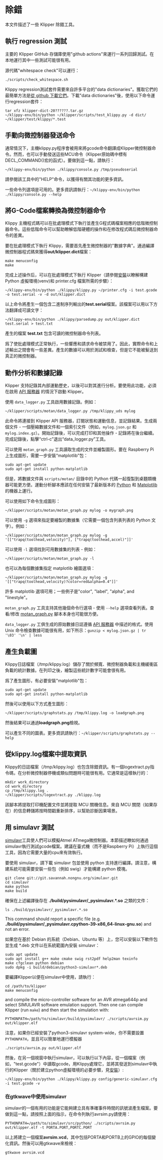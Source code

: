 # 除錯

本文件描述了一些 Klipper 除錯工具。

## 執行 regression 測試

主要的 Klipper GitHub 存儲庫使用"github actions"來運行一系列回歸測試。在本地運行其中一些測試可能很有用。

源代碼"whitespace check"可以運行：

```
./scripts/check_whitespace.sh
```

Klippy regression測試套件需要來自許多平台的"data dictionaries"。獲取它們的最簡單方法是[從 github 下載它們](https://github.com/Klipper3d/klipper/issues/1438)。下載"data dictionaries"後，使用以下命令運行regression套件：

```
tar xfz klipper-dict-20??????.tar.gz
~/klippy-env/bin/python ~/klipper/scripts/test_klippy.py -d dict/ ~/klipper/test/klippy/*.test
```

## 手動向微控制器發送命令

通常情況下，主機klippy.py程序會被用來將gcode命令翻譯成Klipper微控制器命令。然而，也可以手動發送這些MCU命令（Klipper原始碼中標有DECL_COMMAND()宏的函式）。要做到這一點，請執行：

```
~/klippy-env/bin/python ./klippy/console.py /tmp/pseudoserial
```

請參閱該工具中的"HELP"命令，以獲得有關其功能的更多資訊。

一些命令列選項是可用的。更多資訊請執行：`~/klippy-env/bin/python ./klippy/console.py --help`

## 將G-Code檔案轉換為微控制器命令

Klippy 主機程式碼可以在批處理模式下執行並產生G程式碼檔案相應的低階微控制器命令。這些低階命令可以幫助瞭解低階硬體的操作和在修改程式碼后微控制器命令的差異。

要在批處理模式下執行 Klippy，需要首先產生微控制器的"數據字典"。通過編譯微控制器程式碼來獲得**out/klipper.dict**檔案：

```
make menuconfig
make
```

完成上述操作后，可以在批處理模式下執行 Klipper（請參閱[安裝](Installation.md)以瞭解構建 Python 虛擬環境(venv)和 printer.cfg 檔案所需的步驟）：

```
~/klippy-env/bin/python ./klippy/klippy.py ~/printer.cfg -i test.gcode -o test.serial -v -d out/klipper.dict
```

以上命令將產生一個包含二進制序列輸出的**test.serial**檔案。該檔案可以用以下方法翻譯成可讀文字：

```
~/klippy-env/bin/python ./klippy/parsedump.py out/klipper.dict test.serial > test.txt
```

產生的檔案 **test.txt** 包含可讀的微控制器命令列表。

爲了使批處理模式正常執行，一些響應和請求命令被禁用了。因此，實際命令和上述輸出之間會有一些差異。產生的數據可以用於測試和檢查，但是它不能被髮送到真正的微控制器。

## 動作分析和數據記錄

Klipper 支持記錄其內部運動歷史，以後可以對其進行分析。要使用此功能，必須在啟用 [API 服務器](API_Server.md) 的情況下啟動 Klipper。

使用 `data_logger.py` 工具啟用數據記錄。例如：

```
~/klipper/scripts/motan/data_logger.py /tmp/klippy_uds mylog
```

此命令將連接到 Klipper API 服務器，訂閱狀態和運動信息，並記錄結果。生成兩個文件 - 一個壓縮數據文件和一個索引文件（例如，`mylog.json.gz` 和 `mylog.index.gz`）。開始記錄後，可以完成打印和其他操作 - 記錄將在後台繼續。完成記錄後，點擊“ctrl-c”退出“data_logger.py”工具。

可以使用 `motan_graph.py` 工具讀取生成的文件並繪製圖形。要在 Raspberry Pi 上生成圖形，需要一步安裝“matplotlib”包：

```
sudo apt-get update
sudo apt-get install python-matplotlib
```

但是，將數據文件與 `scripts/motan/` 目錄中的 Python 代碼一起復製到桌麵類機器可能更方便。運動分析腳本應該在任何安裝了最新版本的 [Python](https://python.org) 和 [Matplotlib](https://matplotlib.org/) 的機器上運行。

可以使用如下命令生成圖形：

```
~/klipper/scripts/motan/motan_graph.py mylog -o mygraph.png
```

可以使用 `-g` 選項來指定要繪製的數據集（它需要一個包含列表列表的 Python 文字）。例如：

```
~/klipper/scripts/motan/motan_graph.py mylog -g '[["trapq(toolhead,velocity)"], ["trapq(toolhead,accel)"]]'
```

可以使用 `-l` 選項找到可用數據集的列表 - 例如：

```
~/klipper/scripts/motan/motan_graph.py -l
```

也可以為每個數據集指定 matplotlib 繪圖選項：

```
~/klipper/scripts/motan/motan_graph.py mylog -g '[["trapq(toolhead,velocity)?color=red&alpha=0.4"]]'
```

許多 matplotlib 選項可用；一些例子是"color", "label", "alpha", and "linestyle"。

`motan_graph.py` 工具支持其他幾個命令行選項 - 使用 `--help` 選項查看列表。查看/修改 [motan_graph.py](../scripts/motan/motan_graph.py) 腳本本身也可能很方便。

`data_logger.py` 工俱生成的原始數據日誌遵循 [API 服務器](API_Server.md) 中描述的格式。使用 Unix 命令檢查數據可能很有用，如下所示：`gunzip < mylog.json.gz | tr '\03' '\n' | less`

## 產生負載圖

Klippy日誌檔案（/tmp/klippy.log）儲存了關於頻寬、微控制器負載和主機緩衝區負載的統計數據。在列印之後，繪製這些統計數字可能會很有用。

爲了產生圖形，有必要安裝"matplotlib"包：

```
sudo apt-get update
sudo apt-get install python-matplotlib
```

然後可以使用以下方式產生圖形：

```
~/klipper/scripts/graphstats.py /tmp/klippy.log -o loadgraph.png
```

然後結果可以通過**loadgraph.png**檢視。

可以產生不同的圖表。更多資訊請執行：`~/klipper/scripts/graphstats.py --help`

## 從klippy.log檔案中提取資訊

Klippy的日誌檔案（/tmp/klippy.log）也包含除錯資訊。有一個logextract.py指令碼，在分析微控制器停機或類似問題時可能很有用。它通常是這樣執行的：

```
mkdir work_directory
cd work_directory
cp /tmp/klippy.log .
~/klipper/scripts/logextract.py ./klippy.log
```

該腳本將提取打印機配置文件並將提取 MCU 關機信息。來自 MCU 關閉（如果存在）的信息轉儲將按時間戳重新排序，以幫助診斷因果場景。

## 用 simulavr 測試

[simulavr](http://www.nongnu.org/simulavr/)工具使人們可以模擬Atmel ATmega微控制器。本節描述瞭如何通過simulavr執行測試gcode檔案。建議在臺式機（而不是Raspberry Pi）上執行這個工具，因為它需要大量的cpu來有效執行。

要使用 simulavr，請下載 simulavr 包並使用 python 支持進行編譯。請注意，構建系統可能需要安裝一些包（例如 swig）才能構建 python 模塊。

```
git clone git://git.savannah.nongnu.org/simulavr.git
cd simulavr
make python
make build
```

確保在上述編譯後存在 **./build/pysimulavr/_pysimulavr.*.so** 之類的文件：

```
ls ./build/pysimulavr/_pysimulavr.*.so
```

This command should report a specific file (e.g. **./build/pysimulavr/_pysimulavr.cpython-39-x86_64-linux-gnu.so**) and not an error.

如果您在基於 Debian 的系統（Debian、Ubuntu 等）上，您可以安裝以下軟件包並生成 *.deb 文件以在系統範圍內安裝 simulavr：

```
sudo apt update
sudo apt install g++ make cmake swig rst2pdf help2man texinfo
make cfgclean python debian
sudo dpkg -i build/debian/python3-simulavr*.deb
```

要編譯Klipper以便在simulavr中使用，請執行：

```
cd /path/to/klipper
make menuconfig
```

and compile the micro-controller software for an AVR atmega644p and select SIMULAVR software emulation support. Then one can compile Klipper (run `make`) and then start the simulation with:

```
PYTHONPATH=/path/to/simulavr/build/pysimulavr/ ./scripts/avrsim.py out/klipper.elf
```

注意，如果你已經安裝了python3-simulavr system-wide，你不需要設置`PYTHONPATH`，並且可以簡單地運行模擬器

```
./scripts/avrsim.py out/klipper.elf
```

然後，在另一個視窗中執行simulavr，可以執行以下內容，從一個檔案（例如，"test.gcode"）中讀取gcode，用Klippy處理它，並將其發送到simulavr中執行的Klipper（關於建立python虛擬環境的必要步驟，見[安裝](Installation.md)）:

```
~/klippy-env/bin/python ./klippy/klippy.py config/generic-simulavr.cfg -i test.gcode -v
```

### 在gtkwave中使用simulavr

simulavr的一個有用的功能是它能夠建立具有準確事件時間的訊號波產生檔案。要做到這一點，請按照上面的指示，在命令列執行avrsim.py請使用：

```
PYTHONPATH=/path/to/simulavr/src/python/ ./scripts/avrsim.py out/klipper.elf -t PORTA.PORT,PORTC.PORT
```

以上將建立一個檔案**avrsim.vcd**，其中包括PORTA和PORTB上的GPIO的每個變化資訊。然後可以用gtkwave來檢視：

```
gtkwave avrsim.vcd
```
